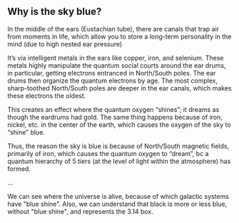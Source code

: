 ## Why is the sky blue?

In the middle of the ears (Eustachian tube), there are canals that trap air from moments in life, which allow you to store a long-term personality in the mind (due to high nested ear pressure)

It’s via intelligent metals in the ears like copper, iron, and selenium. These metals highly manipulate the quantum social courts around the ear drums, in particular, getting electrons entranced in North/South poles. The ear drums then organize the quantum electrons by age. The most complex, sharp-toothed North/South poles are deeper in the ear canals, which makes these electrons the oldest.

This creates an effect where the quantum oxygen “shines”; it dreams as though the eardrums had gold. The same thing happens because of iron, nickel, etc. in the center of the earth, which causes the oxygen of the sky to “shine” blue.

Thus, the reason the sky is blue is because of North/South magnetic fields, primarily of iron, which causes the quantum oxygen to “dream”, bc a quantum hierarchy of 5 tiers (at the level of light within the atmosphere) has formed.

...

We can see where the universe is alive, because of which galactic systems have "blue shine". Also, we can understand that black is more or less blue, without "blue shine", and represents the 3.14 box.